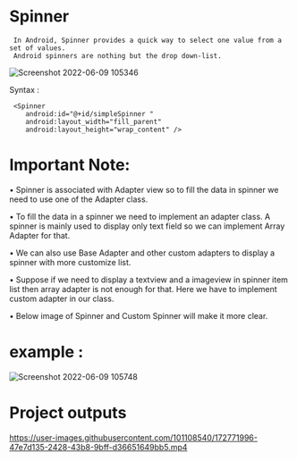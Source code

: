 # Spinner
     In Android, Spinner provides a quick way to select one value from a set of values. 
     Android spinners are nothing but the drop down-list.
     
![Screenshot 2022-06-09 105346](https://user-images.githubusercontent.com/101108540/172770613-c8ea7495-5883-4299-a3c8-aa434823bae1.jpg)
     

Syntax :

     <Spinner
        android:id="@+id/simpleSpinner "
        android:layout_width="fill_parent"
        android:layout_height="wrap_content" />
        
        
# Important Note: 

• Spinner is associated with Adapter view so to fill the data in spinner we need to use one of the Adapter class.        

• To fill the data in a spinner we need to implement an adapter class. A spinner is mainly used to display only text field so we can implement Array Adapter for that.

• We can also use Base Adapter and other custom adapters to display a spinner with more customize list.

• Suppose if we need to display a textview and a imageview in spinner item list then array adapter is not enough for that. Here we have to implement custom adapter in our class. 

• Below image of Spinner and Custom Spinner will make it more clear.

# example :
![Screenshot 2022-06-09 105748](https://user-images.githubusercontent.com/101108540/172771016-e13a7ede-8ee7-4ef2-82a0-c78f525deae5.jpg)

# Project outputs 


https://user-images.githubusercontent.com/101108540/172771996-47e7d135-2428-43b8-9bff-d36651649bb5.mp4

